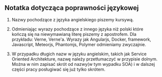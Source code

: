 ## Notatka dotycząca poprawności językowej

1. Nazwy pochodzące z języka angielskiego piszemy kursywą.

1. Odmieniając wyrazy pochodzące z innego języka niż polski które kończą się na niewymawianą literę piszemy z apostrofem. 
Dla przykładu: Verne, Verne'a. 
Wyrazy jak Angularjs, Docker, framework, Javascript, Meteorjs, Phantomjs, Polymer odmieniamy zwyczajnie. 

1. W przypadku długich nazw w języku angielskim, takich jak Service Oriented Architekture, nazwę należy przetłumaczyć w przypisie dolnym. Można w nim zapisać skrót od nazwy(w tym wypadku SOA) i w dalszej części pracy posługiwać się już tylko skrótem.
